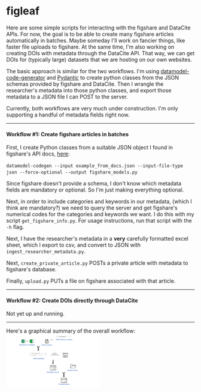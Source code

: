 # figleaf
Here are some simple scripts for interacting with the figshare and DataCite APIs. For now, the goal is to be able to create many figshare articles automatically in batches. Maybe someday I'll work on fancier things, like faster file uploads to figshare. At the same time, I'm also working on creating DOIs with metadata through the DataCite API. That way, we can get DOIs for (typically large) datasets that we are hosting on our own websites.

The basic approach is similar for the two workflows. I'm using [datamodel-code-generator](https://koxudaxi.github.io/datamodel-code-generator/) and [Pydantic](https://docs.pydantic.dev/latest/) to create python classes from the JSON schemas provided by figshare and DataCite. Then I wrangle the researcher's metadata into those python classes, and export those metadata to a JSON file I can POST to the server.

Currently, both workflows are very much under construction. I'm only supporting a handful of metadata fields right now.


___

#### Workflow #1: Create figshare articles in batches
First, I create Python classes from a suitable JSON object I found in figshare's API docs, [here](https://docs.figshare.com/#private_article_create):

`datamodel-codegen --input example_from_docs.json --input-file-type json --force-optional --output figshare_models.py`

Since figshare doesn't provide a schema, I don't know which metadata fields are mandatory or optional. So I'm just making everything optional. 

Next, in order to include categories and keywords in our metadata, (which I think are mandatory?) we need to query the server and get figshare's numerical codes for the categories and keywords we want. I do this with my script `get_figshare_info.py`. For usage instructions, run that script with the `-h` flag.

Next, I have the researcher's metadata in a **very** carefully formatted excel sheet, which I export to csv, and convert to JSON with `ingest_researcher_metadata.py`. 

Next, `create_private_article.py` POSTs a private article with metadata to figshare's database. 

Finally, `upload.py` PUTs a file on figshare associated with that article. 


___
#### Workflow #2: Create DOIs directly through DataCite
Not yet up and running.


___

Here's a graphical summary of the overall workflow:
<img
  src="figleaf_plan.png"
  style="display: inline-block; margin: 0 auto; max-width: 250px">
